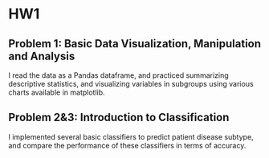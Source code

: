 # HW1
## Problem 1: Basic Data Visualization, Manipulation and Analysis
I read the data as a Pandas dataframe, and practiced summarizing descriptive statistics, and visualizing variables in subgroups using various charts available in matplotlib.
## Problem 2&3: Introduction to Classification
I implemented several basic classifiers to predict patient disease subtype, and compare the performance of these classifiers in terms of accuracy.